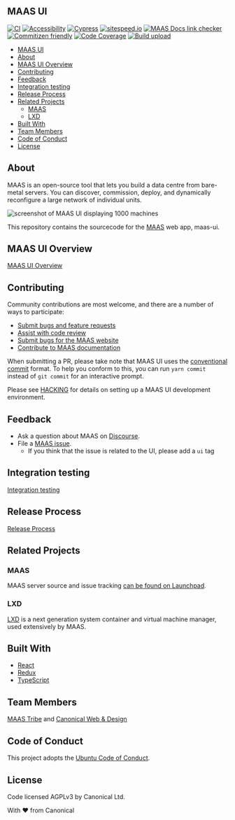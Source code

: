 ## MAAS UI

[![CI](https://github.com/canonical/maas-ui/actions/workflows/test.yml/badge.svg?branch=main)](https://github.com/canonical/maas-ui/actions/workflows/test.yml?query=branch%3Amain)
[![Accessibility](https://github.com/canonical/maas-ui/actions/workflows/accessibility.yml/badge.svg?branch=main)](https://github.com/canonical/maas-ui/actions/workflows/accessibility.yml?query=branch%3Amain)
[![Cypress](https://github.com/canonical/maas-ui/actions/workflows/cypress.yml/badge.svg?branch=main)](https://github.com/canonical/maas-ui/actions/workflows/cypress.yml?query=branch%3Amain)
[![sitespeed.io](https://github.com/canonical/maas-ui/actions/workflows/sitespeed.yml/badge.svg?branch=main)](https://github.com/canonical/maas-ui/actions/workflows/sitespeed.yml?query=branch%3Amain)
[![MAAS Docs link checker](https://github.com/canonical/maas-ui/actions/workflows/links-checker.yml/badge.svg?branch=main)](https://github.com/canonical/maas-ui/actions/workflows/links-checker.yml?query=branch%3Amain)
[![Commitizen friendly](https://img.shields.io/badge/commitizen-friendly-brightgreen.svg)](http://commitizen.github.io/cz-cli/)
[![Code Coverage](https://img.shields.io/badge/code--coverage-report-brightgreen.svg)](https://canonical.github.io/maas-ui/)
[![Build upload](https://github.com/canonical/maas-ui/actions/workflows/upload.yml/badge.svg)](https://github.com/canonical/maas-ui/actions/workflows/upload.yml?query=branch%3Amain)

- [MAAS UI](#maas-ui)
- [About](#about)
- [MAAS UI Overview](#maas-ui-overview)
- [Contributing](#contributing)
- [Feedback](#feedback)
- [Integration testing](#integration-testing)
- [Release Process](#release-process)
- [Related Projects](#related-projects)
  - [MAAS](#maas)
  - [LXD](#lxd)
- [Built With](#built-with)
- [Team Members](#team-members)
- [Code of Conduct](#code-of-conduct)
- [License](#license)

## About

MAAS is an open-source tool that lets you build a data centre from bare-metal servers. You can discover, commission, deploy, and dynamically reconfigure a large network of individual units.

![screenshot of MAAS UI displaying 1000 machines](https://user-images.githubusercontent.com/7452681/234197707-a25b2231-1ca4-4d80-9e42-53d99c4e2cf1.png)

This repository contains the sourcecode for the [MAAS](https://maas.io) web app, maas-ui.

## MAAS UI Overview

[MAAS UI Overview](docs/MAASUI.md)

## Contributing

Community contributions are most welcome, and there are a number of ways to participate:

- [Submit bugs and feature requests](https://maas.io/docs/how-to-review-and-report-bugs)
- [Assist with code review](https://github.com/canonical/maas-ui/pulls)
- [Submit bugs for the MAAS website](https://github.com/canonical/maas.io)
- [Contribute to MAAS documentation](https://maas.io/docs/how-to-contribute-to-maas-documentation)

When submitting a PR, please take note that MAAS UI uses the [conventional commit](https://www.conventionalcommits.org/en/v1.0.0/) format. To help you conform to this, you can run `yarn commit` instead of `git commit` for an interactive prompt.

Please see [HACKING](/docs/HACKING.md) for details on setting up a MAAS UI development environment.

## Feedback

- Ask a question about MAAS on [Discourse](https://discourse.maas.io/).
- File a [MAAS issue](https://bugs.launchpad.net/maas/+filebug).
  - If you think that the issue is related to the UI, please add a `ui` tag

## Integration testing

[Integration testing](docs/INTEGRATION.md)

## Release Process

[Release Process](docs/RELEASE.md)

## Related Projects

### MAAS

MAAS server source and issue tracking [can be found on Launchpad](https://launchpad.net/maas).

### LXD

[LXD](https://github.com/lxc/lxd) is a next generation system container and virtual machine manager, used extensively by MAAS.

## Built With

- [React](https://reactjs.org/)
- [Redux](https://redux.js.org/)
- [TypeScript](https://www.typescriptlang.org/)

## Team Members

[MAAS Tribe](https://discourse.canonical.com/t/maas-tribe/272) and [Canonical Web & Design](https://github.com/orgs/canonical/teams/web-and-design/members)

## Code of Conduct

This project adopts the [Ubuntu Code of Conduct](https://ubuntu.com/community/code-of-conduct).

## License

Code licensed AGPLv3 by Canonical Ltd.

With ♥ from Canonical
